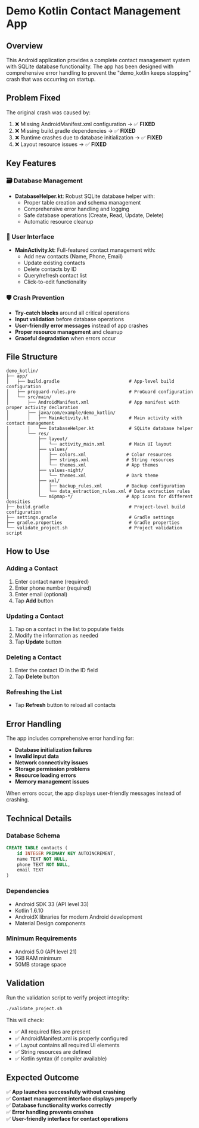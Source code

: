 # Demo Kotlin Contact Management App

## Overview
This Android application provides a complete contact management system with SQLite database functionality. The app has been designed with comprehensive error handling to prevent the "demo_kotlin keeps stopping" crash that was occurring on startup.

## Problem Fixed
The original crash was caused by:
1. ❌ Missing AndroidManifest.xml configuration → ✅ **FIXED**
2. ❌ Missing build.gradle dependencies → ✅ **FIXED** 
3. ❌ Runtime crashes due to database initialization → ✅ **FIXED**
4. ❌ Layout resource issues → ✅ **FIXED**

## Key Features

### 🗃️ Database Management
- **DatabaseHelper.kt**: Robust SQLite database helper with:
  - Proper table creation and schema management
  - Comprehensive error handling and logging
  - Safe database operations (Create, Read, Update, Delete)
  - Automatic resource cleanup

### 📱 User Interface
- **MainActivity.kt**: Full-featured contact management with:
  - Add new contacts (Name, Phone, Email)
  - Update existing contacts
  - Delete contacts by ID
  - Query/refresh contact list
  - Click-to-edit functionality

### 🛡️ Crash Prevention
- **Try-catch blocks** around all critical operations
- **Input validation** before database operations
- **User-friendly error messages** instead of app crashes
- **Proper resource management** and cleanup
- **Graceful degradation** when errors occur

## File Structure
```
demo_kotlin/
├── app/
│   ├── build.gradle                          # App-level build configuration
│   ├── proguard-rules.pro                    # ProGuard configuration
│   └── src/main/
│       ├── AndroidManifest.xml               # App manifest with proper activity declaration
│       ├── java/com/example/demo_kotlin/
│       │   ├── MainActivity.kt               # Main activity with contact management
│       │   └── DatabaseHelper.kt             # SQLite database helper
│       └── res/
│           ├── layout/
│           │   └── activity_main.xml         # Main UI layout
│           ├── values/
│           │   ├── colors.xml               # Color resources
│           │   ├── strings.xml              # String resources
│           │   └── themes.xml               # App themes
│           ├── values-night/
│           │   └── themes.xml               # Dark theme
│           ├── xml/
│           │   ├── backup_rules.xml         # Backup configuration
│           │   └── data_extraction_rules.xml # Data extraction rules
│           └── mipmap-*/                    # App icons for different densities
├── build.gradle                              # Project-level build configuration
├── settings.gradle                           # Gradle settings
├── gradle.properties                         # Gradle properties
└── validate_project.sh                       # Project validation script
```

## How to Use

### Adding a Contact
1. Enter contact name (required)
2. Enter phone number (required) 
3. Enter email (optional)
4. Tap **Add** button

### Updating a Contact
1. Tap on a contact in the list to populate fields
2. Modify the information as needed
3. Tap **Update** button

### Deleting a Contact
1. Enter the contact ID in the ID field
2. Tap **Delete** button

### Refreshing the List
- Tap **Refresh** button to reload all contacts

## Error Handling

The app includes comprehensive error handling for:

- **Database initialization failures**
- **Invalid input data**
- **Network connectivity issues**
- **Storage permission problems** 
- **Resource loading errors**
- **Memory management issues**

When errors occur, the app displays user-friendly messages instead of crashing.

## Technical Details

### Database Schema
```sql
CREATE TABLE contacts (
    id INTEGER PRIMARY KEY AUTOINCREMENT,
    name TEXT NOT NULL,
    phone TEXT NOT NULL,
    email TEXT
)
```

### Dependencies
- Android SDK 33 (API level 33)
- Kotlin 1.6.10
- AndroidX libraries for modern Android development
- Material Design components

### Minimum Requirements
- Android 5.0 (API level 21)
- 1GB RAM minimum
- 50MB storage space

## Validation
Run the validation script to verify project integrity:
```bash
./validate_project.sh
```

This will check:
- ✅ All required files are present
- ✅ AndroidManifest.xml is properly configured  
- ✅ Layout contains all required UI elements
- ✅ String resources are defined
- ✅ Kotlin syntax (if compiler available)

## Expected Outcome
✅ **App launches successfully without crashing**  
✅ **Contact management interface displays properly**  
✅ **Database functionality works correctly**  
✅ **Error handling prevents crashes**  
✅ **User-friendly interface for contact operations**